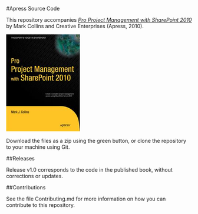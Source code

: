 #Apress Source Code

This repository accompanies [*Pro Project Management with SharePoint 2010*](http://www.apress.com/9781430228295) by Mark Collins and Creative Enterprises (Apress, 2010).

![Cover image](9781430228295.jpg)

Download the files as a zip using the green button, or clone the repository to your machine using Git.

##Releases

Release v1.0 corresponds to the code in the published book, without corrections or updates.

##Contributions

See the file Contributing.md for more information on how you can contribute to this repository.
